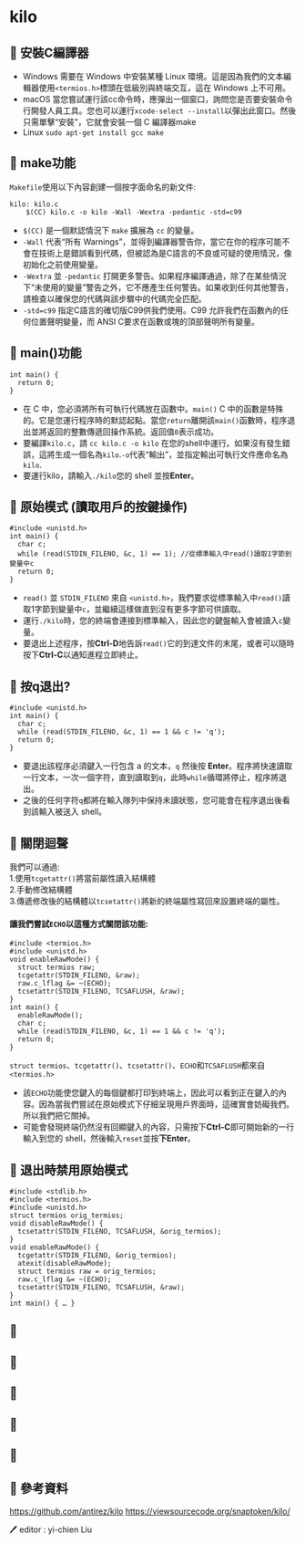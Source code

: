 # kilo 
## 📖 安裝C編譯器
* Windows
需要在 Windows 中安裝某種 Linux 環境。這是因為我們的文本編輯器使用`<termios.h>`標頭在低級別與終端交互，這在 Windows 上不可用。
* macOS
當您嘗試運行該cc命令時，應彈出一個窗口，詢問您是否要安裝命令行開發人員工具。您也可以運行`xcode-select --install`以彈出此窗口。然後只需單擊“安裝”，它就會安裝一個 C 編譯器make
* Linux
`sudo apt-get install gcc make`

## 📖 make功能
`Makefile`使用以下內容創建一個按字面命名的新文件:
```
kilo: kilo.c
	$(CC) kilo.c -o kilo -Wall -Wextra -pedantic -std=c99
```
* `$(CC)` 是一個默認情況下 `make` 擴展為 `cc` 的變量。
* `-Wall` 代表“所有 Warnings”，並得到編譯器警告你，當它在你的程序可能不會在技術上是錯誤看到代碼，但被認為是C語言的不良或可疑的使用情況，像初始化之前使用變量。
* `-Wextra` 並 `-pedantic` 打開更多警告。如果程序編譯通過，除了在某些情況下“未使用的變量”警告之外，它不應產生任何警告。如果收到任何其他警告，請檢查以確保您的代碼與該步驟中的代碼完全匹配。
* `-std=c99` 指定C語言的確切版C99供我們使用。C99 允許我們在函數內的任何位置聲明變量，而 ANSI C要求在函數或塊的頂部聲明所有變量。

## 📖 main()功能
```
int main() {
  return 0;
}
```
* 在 C 中，您必須將所有可執行代碼放在函數中。`main()` C 中的函數是特殊的。它是您運行程序時的默認起點。當您`return`離開該`main()`函數時，程序退出並將返回的整數傳遞回操作系統。返回值`0`表示成功。
* 要編譯`kilo.c`，請 `cc kilo.c -o kilo` 在您的shell中運行。如果沒有發生錯誤，這將生成一個名為`kilo`.`-o`代表“輸出”，並指定輸出可執行文件應命名為`kilo`.
* 要運行kilo，請輸入`./kilo`您的 shell 並按<b>Enter</b>。

## 📖 原始模式 (讀取用戶的按鍵操作)
```
#include <unistd.h>
int main() {
  char c;
  while (read(STDIN_FILENO, &c, 1) == 1); //從標準輸入中read()讀取1字節到變量中c
  return 0;
}
```
* `read()` 並 `STDIN_FILENO` 來自 `<unistd.h>`，我們要求從標準輸入中`read()`讀取1字節到變量中`c`，並繼續這樣做直到沒有更多字節可供讀取。
* 運行`./kilo`時，您的終端會連接到標準輸入，因此您的鍵盤輸入會被讀入`c`變量。
* 要退出上述程序，按<b>Ctrl-D</b>地告訴`read()`它的到達文件的末尾，或者可以隨時按下<b>Ctrl-C</b>以通知進程立即終止。

## 📖 按<b>q</b>退出?
```
#include <unistd.h>
int main() {
  char c;
  while (read(STDIN_FILENO, &c, 1) == 1 && c != 'q');
  return 0;
}
```
* 要退出該程序必須鍵入一行包含 a 的文本，`q` 然後按 <b>Enter</b>。程序將快速讀取一行文本，一次一個字符，直到讀取到`q`，此時`while`循環將停止，程序將退出。
* 之後的任何字符`q`都將在輸入隊列中保持未讀狀態，您可能會在程序退出後看到該輸入被送入 shell。

## 📖 關閉迴聲
我們可以通過:<br>
1.使用`tcgetattr()`將當前屬性讀入結構體<br>
2.手動修改結構體<br>
3.傳遞修改後的結構體以`tcsetattr()`將新的終端屬性寫回來設置終端的屬性。<br>
#### 讓我們嘗試`ECHO`以這種方式關閉該功能:
```
#include <termios.h>
#include <unistd.h>
void enableRawMode() {
  struct termios raw;
  tcgetattr(STDIN_FILENO, &raw);
  raw.c_lflag &= ~(ECHO);
  tcsetattr(STDIN_FILENO, TCSAFLUSH, &raw);
}
int main() {
  enableRawMode();
  char c;
  while (read(STDIN_FILENO, &c, 1) == 1 && c != 'q');
  return 0;
}
```
`struct termios`、`tcgetattr()`、`tcsetattr()`、`ECHO`和`TCSAFLUSH`都來自`<termios.h>`
* 該`ECHO`功能使您鍵入的每個鍵都打印到終端上，因此可以看到正在鍵入的內容。因為當我們嘗試在原始模式下仔細呈現用戶界面時，這確實會妨礙我們。所以我們把它關掉。
* 可能會發現終端仍然沒有回顯鍵入的內容，只需按下<b>Ctrl-C</b>即可開始新的一行輸入到您的 shell，然後輸入`reset`並按<b>下Enter</b>。

## 📖 退出時禁用原始模式
```
#include <stdlib.h>
#include <termios.h>
#include <unistd.h>
struct termios orig_termios;
void disableRawMode() {
  tcsetattr(STDIN_FILENO, TCSAFLUSH, &orig_termios);
}
void enableRawMode() {
  tcgetattr(STDIN_FILENO, &orig_termios);
  atexit(disableRawMode);
  struct termios raw = orig_termios;
  raw.c_lflag &= ~(ECHO);
  tcsetattr(STDIN_FILENO, TCSAFLUSH, &raw);
}
int main() { … }
```

## 📖 
## 📖 
## 📖 
## 📖 
## 📖 

## 📖 參考資料
https://github.com/antirez/kilo
https://viewsourcecode.org/snaptoken/kilo/


🖊️ editor : yi-chien Liu